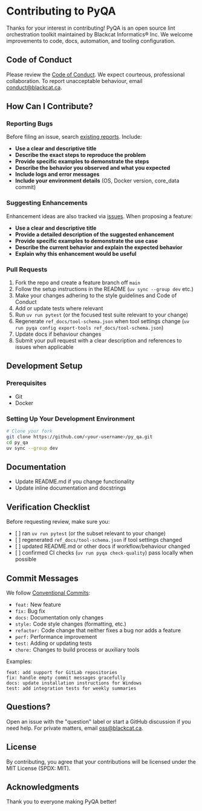 <!-- SPDX-License-Identifier: MIT -->

<!-- Copyright (c) 2025 Blackcat Informatics® Inc. -->

# Contributing to PyQA

Thanks for your interest in contributing! PyQA is an open source lint orchestration toolkit maintained by Blackcat Informatics® Inc. We welcome improvements to code, docs, automation, and tooling configuration.

## Code of Conduct

Please review the [Code of Conduct](CODE_OF_CONDUCT.md). We expect courteous, professional collaboration. To report unacceptable behaviour, email <conduct@blackcat.ca>.

## How Can I Contribute?

### Reporting Bugs

Before filing an issue, search [existing reports](https://github.com/paudley/py_qa/issues). Include:

* **Use a clear and descriptive title**
* **Describe the exact steps to reproduce the problem**
* **Provide specific examples to demonstrate the steps**
* **Describe the behavior you observed and what you expected**
* **Include logs and error messages**
* **Include your environment details** (OS, Docker version, core\_data commit)

### Suggesting Enhancements

Enhancement ideas are also tracked via [issues](https://github.com/paudley/py_qa/issues). When proposing a feature:

* **Use a clear and descriptive title**
* **Provide a detailed description of the suggested enhancement**
* **Provide specific examples to demonstrate the use case**
* **Describe the current behavior and explain the expected behavior**
* **Explain why this enhancement would be useful**

### Pull Requests

1. Fork the repo and create a feature branch off `main`
2. Follow the setup instructions in the README (`uv sync --group dev` etc.)
3. Make your changes adhering to the style guidelines and Code of Conduct
4. Add or update tests where relevant
5. Run `uv run pytest` (or the focused test suite relevant to your change)
6. Regenerate `ref_docs/tool-schema.json` when tool settings change (`uv run pyqa config export-tools ref_docs/tool-schema.json`)
7. Update docs if behaviour changes
8. Submit your pull request with a clear description and references to issues when applicable

## Development Setup

### Prerequisites

* Git
* Docker

### Setting Up Your Development Environment

```bash
# Clone your fork
git clone https://github.com/<your-username>/py_qa.git
cd py_qa
uv sync --group dev
```

## Documentation

* Update README.md if you change functionality
* Update inline documentation and docstrings

## Verification Checklist

Before requesting review, make sure you:

* \[ ] ran `uv run pytest` (or the subset relevant to your change)
* \[ ] regenerated `ref_docs/tool-schema.json` if tool settings changed
* \[ ] updated README.md or other docs if workflow/behaviour changed
* \[ ] confirmed CI checks (`uv run pyqa check-quality`) pass locally when possible

## Commit Messages

We follow [Conventional Commits](https://www.conventionalcommits.org/):

* `feat:` New feature
* `fix:` Bug fix
* `docs:` Documentation only changes
* `style:` Code style changes (formatting, etc.)
* `refactor:` Code change that neither fixes a bug nor adds a feature
* `perf:` Performance improvement
* `test:` Adding or updating tests
* `chore:` Changes to build process or auxiliary tools

Examples:

```
feat: add support for GitLab repositories
fix: handle empty commit messages gracefully
docs: update installation instructions for Windows
test: add integration tests for weekly summaries
```

## Questions?

Open an issue with the "question" label or start a GitHub discussion if you need help. For private matters, email <oss@blackcat.ca>.

## License

By contributing, you agree that your contributions will be licensed under the MIT License (SPDX: MIT).

## Acknowledgments

Thank you to everyone making PyQA better!
